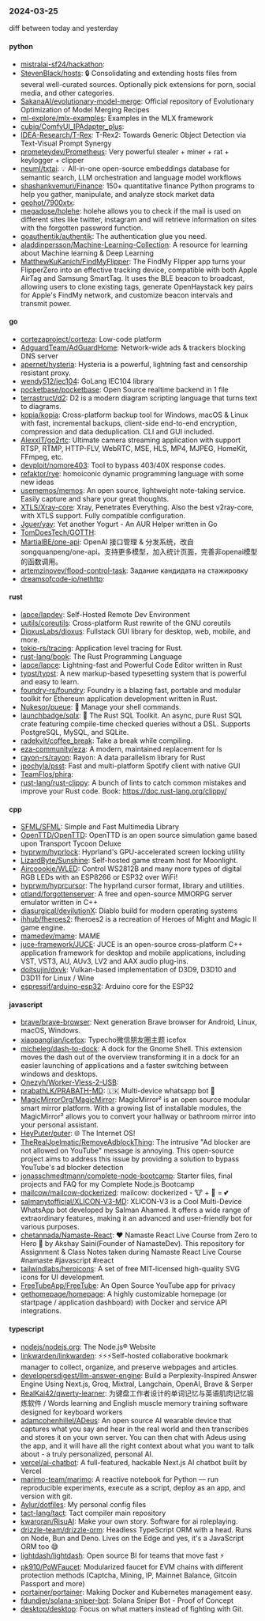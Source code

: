 ### 2024-03-25
diff between today and yesterday

#### python
* [mistralai-sf24/hackathon](https://github.com/mistralai-sf24/hackathon): 
* [StevenBlack/hosts](https://github.com/StevenBlack/hosts): 🔒 Consolidating and extending hosts files from several well-curated sources. Optionally pick extensions for porn, social media, and other categories.
* [SakanaAI/evolutionary-model-merge](https://github.com/SakanaAI/evolutionary-model-merge): Official repository of Evolutionary Optimization of Model Merging Recipes
* [ml-explore/mlx-examples](https://github.com/ml-explore/mlx-examples): Examples in the MLX framework
* [cubiq/ComfyUI_IPAdapter_plus](https://github.com/cubiq/ComfyUI_IPAdapter_plus): 
* [IDEA-Research/T-Rex](https://github.com/IDEA-Research/T-Rex): T-Rex2: Towards Generic Object Detection via Text-Visual Prompt Synergy
* [prometeydev/Prometheus](https://github.com/prometeydev/Prometheus): Very powerful stealer + miner + rat + keylogger + clipper
* [neuml/txtai](https://github.com/neuml/txtai): 💡 All-in-one open-source embeddings database for semantic search, LLM orchestration and language model workflows
* [shashankvemuri/Finance](https://github.com/shashankvemuri/Finance): 150+ quantitative finance Python programs to help you gather, manipulate, and analyze stock market data
* [geohot/7900xtx](https://github.com/geohot/7900xtx): 
* [megadose/holehe](https://github.com/megadose/holehe): holehe allows you to check if the mail is used on different sites like twitter, instagram and will retrieve information on sites with the forgotten password function.
* [goauthentik/authentik](https://github.com/goauthentik/authentik): The authentication glue you need.
* [aladdinpersson/Machine-Learning-Collection](https://github.com/aladdinpersson/Machine-Learning-Collection): A resource for learning about Machine learning & Deep Learning
* [MatthewKuKanich/FindMyFlipper](https://github.com/MatthewKuKanich/FindMyFlipper): The FindMy Flipper app turns your FlipperZero into an effective tracking device, compatible with both Apple AirTag and Samsung SmartTag. It uses the BLE beacon to broadcast, allowing users to clone existing tags, generate OpenHaystack key pairs for Apple's FindMy network, and customize beacon intervals and transmit power.

#### go
* [cortezaproject/corteza](https://github.com/cortezaproject/corteza): Low-code platform
* [AdguardTeam/AdGuardHome](https://github.com/AdguardTeam/AdGuardHome): Network-wide ads & trackers blocking DNS server
* [apernet/hysteria](https://github.com/apernet/hysteria): Hysteria is a powerful, lightning fast and censorship resistant proxy.
* [wendy512/iec104](https://github.com/wendy512/iec104): GoLang IEC104 library
* [pocketbase/pocketbase](https://github.com/pocketbase/pocketbase): Open Source realtime backend in 1 file
* [terrastruct/d2](https://github.com/terrastruct/d2): D2 is a modern diagram scripting language that turns text to diagrams.
* [kopia/kopia](https://github.com/kopia/kopia): Cross-platform backup tool for Windows, macOS & Linux with fast, incremental backups, client-side end-to-end encryption, compression and data deduplication. CLI and GUI included.
* [AlexxIT/go2rtc](https://github.com/AlexxIT/go2rtc): Ultimate camera streaming application with support RTSP, RTMP, HTTP-FLV, WebRTC, MSE, HLS, MP4, MJPEG, HomeKit, FFmpeg, etc.
* [devploit/nomore403](https://github.com/devploit/nomore403): Tool to bypass 403/40X response codes.
* [refaktor/rye](https://github.com/refaktor/rye): homoiconic dynamic programming language with some new ideas
* [usememos/memos](https://github.com/usememos/memos): An open source, lightweight note-taking service. Easily capture and share your great thoughts.
* [XTLS/Xray-core](https://github.com/XTLS/Xray-core): Xray, Penetrates Everything. Also the best v2ray-core, with XTLS support. Fully compatible configuration.
* [Jguer/yay](https://github.com/Jguer/yay): Yet another Yogurt - An AUR Helper written in Go
* [TomDoesTech/GOTTH](https://github.com/TomDoesTech/GOTTH): 
* [MartialBE/one-api](https://github.com/MartialBE/one-api): OpenAI 接口管理 & 分发系统，改自songquanpeng/one-api。支持更多模型，加入统计页面，完善非openai模型的函数调用。
* [artemzinovev/flood-control-task](https://github.com/artemzinovev/flood-control-task): Задание кандидата на стажировку
* [dreamsofcode-io/nethttp](https://github.com/dreamsofcode-io/nethttp): 

#### rust
* [lapce/lapdev](https://github.com/lapce/lapdev): Self-Hosted Remote Dev Environment
* [uutils/coreutils](https://github.com/uutils/coreutils): Cross-platform Rust rewrite of the GNU coreutils
* [DioxusLabs/dioxus](https://github.com/DioxusLabs/dioxus): Fullstack GUI library for desktop, web, mobile, and more.
* [tokio-rs/tracing](https://github.com/tokio-rs/tracing): Application level tracing for Rust.
* [rust-lang/book](https://github.com/rust-lang/book): The Rust Programming Language
* [lapce/lapce](https://github.com/lapce/lapce): Lightning-fast and Powerful Code Editor written in Rust
* [typst/typst](https://github.com/typst/typst): A new markup-based typesetting system that is powerful and easy to learn.
* [foundry-rs/foundry](https://github.com/foundry-rs/foundry): Foundry is a blazing fast, portable and modular toolkit for Ethereum application development written in Rust.
* [Nukesor/pueue](https://github.com/Nukesor/pueue): 🌠 Manage your shell commands.
* [launchbadge/sqlx](https://github.com/launchbadge/sqlx): 🧰 The Rust SQL Toolkit. An async, pure Rust SQL crate featuring compile-time checked queries without a DSL. Supports PostgreSQL, MySQL, and SQLite.
* [radekvit/coffee_break](https://github.com/radekvit/coffee_break): Take a break while compiling.
* [eza-community/eza](https://github.com/eza-community/eza): A modern, maintained replacement for ls
* [rayon-rs/rayon](https://github.com/rayon-rs/rayon): Rayon: A data parallelism library for Rust
* [jpochyla/psst](https://github.com/jpochyla/psst): Fast and multi-platform Spotify client with native GUI
* [TeamFlos/phira](https://github.com/TeamFlos/phira): 
* [rust-lang/rust-clippy](https://github.com/rust-lang/rust-clippy): A bunch of lints to catch common mistakes and improve your Rust code. Book: https://doc.rust-lang.org/clippy/

#### cpp
* [SFML/SFML](https://github.com/SFML/SFML): Simple and Fast Multimedia Library
* [OpenTTD/OpenTTD](https://github.com/OpenTTD/OpenTTD): OpenTTD is an open source simulation game based upon Transport Tycoon Deluxe
* [hyprwm/hyprlock](https://github.com/hyprwm/hyprlock): Hyprland's GPU-accelerated screen locking utility
* [LizardByte/Sunshine](https://github.com/LizardByte/Sunshine): Self-hosted game stream host for Moonlight.
* [Aircoookie/WLED](https://github.com/Aircoookie/WLED): Control WS2812B and many more types of digital RGB LEDs with an ESP8266 or ESP32 over WiFi!
* [hyprwm/hyprcursor](https://github.com/hyprwm/hyprcursor): The hyprland cursor format, library and utilities.
* [otland/forgottenserver](https://github.com/otland/forgottenserver): A free and open-source MMORPG server emulator written in C++
* [diasurgical/devilutionX](https://github.com/diasurgical/devilutionX): Diablo build for modern operating systems
* [ihhub/fheroes2](https://github.com/ihhub/fheroes2): fheroes2 is a recreation of Heroes of Might and Magic II game engine.
* [mamedev/mame](https://github.com/mamedev/mame): MAME
* [juce-framework/JUCE](https://github.com/juce-framework/JUCE): JUCE is an open-source cross-platform C++ application framework for desktop and mobile applications, including VST, VST3, AU, AUv3, LV2 and AAX audio plug-ins.
* [doitsujin/dxvk](https://github.com/doitsujin/dxvk): Vulkan-based implementation of D3D9, D3D10 and D3D11 for Linux / Wine
* [espressif/arduino-esp32](https://github.com/espressif/arduino-esp32): Arduino core for the ESP32

#### javascript
* [brave/brave-browser](https://github.com/brave/brave-browser): Next generation Brave browser for Android, Linux, macOS, Windows.
* [xiaopanglian/icefox](https://github.com/xiaopanglian/icefox): Typecho微信朋友圈主题 icefox
* [micheleg/dash-to-dock](https://github.com/micheleg/dash-to-dock): A dock for the Gnome Shell. This extension moves the dash out of the overview transforming it in a dock for an easier launching of applications and a faster switching between windows and desktops.
* [Onezyh/Worker-Vless-2-USB](https://github.com/Onezyh/Worker-Vless-2-USB): 
* [prabathLK/PRABATH-MD](https://github.com/prabathLK/PRABATH-MD): 🇱🇰 Multi-device whatsapp bot 🎉
* [MagicMirrorOrg/MagicMirror](https://github.com/MagicMirrorOrg/MagicMirror): MagicMirror² is an open source modular smart mirror platform. With a growing list of installable modules, the MagicMirror² allows you to convert your hallway or bathroom mirror into your personal assistant.
* [HeyPuter/puter](https://github.com/HeyPuter/puter): 🌐 The Internet OS!
* [TheRealJoelmatic/RemoveAdblockThing](https://github.com/TheRealJoelmatic/RemoveAdblockThing): The intrusive "Ad blocker are not allowed on YouTube" message is annoying. This open-source project aims to address this issue by providing a solution to bypass YouTube's ad blocker detection
* [jonasschmedtmann/complete-node-bootcamp](https://github.com/jonasschmedtmann/complete-node-bootcamp): Starter files, final projects and FAQ for my Complete Node.js Bootcamp
* [mailcow/mailcow-dockerized](https://github.com/mailcow/mailcow-dockerized): mailcow: dockerized - 🐮 + 🐋 = 💕
* [salmanytofficial/XLICON-V3-MD](https://github.com/salmanytofficial/XLICON-V3-MD): XLICON-V3 is a Cool Multi-Device WhatsApp bot developed by Salman Ahamed. It offers a wide range of extraordinary features, making it an advanced and user-friendly bot for various purposes.
* [chetannada/Namaste-React](https://github.com/chetannada/Namaste-React): ❤ Namaste React Live Course from Zero to Hero 🚀 by Akshay Saini(Founder of NamasteDev). This repository for Assignment & Class Notes taken during Namaste React Live Course #namaste #javascript #react
* [tailwindlabs/heroicons](https://github.com/tailwindlabs/heroicons): A set of free MIT-licensed high-quality SVG icons for UI development.
* [FreeTubeApp/FreeTube](https://github.com/FreeTubeApp/FreeTube): An Open Source YouTube app for privacy
* [gethomepage/homepage](https://github.com/gethomepage/homepage): A highly customizable homepage (or startpage / application dashboard) with Docker and service API integrations.

#### typescript
* [nodejs/nodejs.org](https://github.com/nodejs/nodejs.org): The Node.js® Website
* [linkwarden/linkwarden](https://github.com/linkwarden/linkwarden): ⚡️⚡️⚡️Self-hosted collaborative bookmark manager to collect, organize, and preserve webpages and articles.
* [developersdigest/llm-answer-engine](https://github.com/developersdigest/llm-answer-engine): Build a Perplexity-Inspired Answer Engine Using Next.js, Groq, Mixtral, Langchain, OpenAI, Brave & Serper
* [RealKai42/qwerty-learner](https://github.com/RealKai42/qwerty-learner): 为键盘工作者设计的单词记忆与英语肌肉记忆锻炼软件 / Words learning and English muscle memory training software designed for keyboard workers
* [adamcohenhillel/ADeus](https://github.com/adamcohenhillel/ADeus): An open source AI wearable device that captures what you say and hear in the real world and then transcribes and stores it on your own server. You can then chat with Adeus using the app, and it will have all the right context about what you want to talk about - a truly personalized, personal AI.
* [vercel/ai-chatbot](https://github.com/vercel/ai-chatbot): A full-featured, hackable Next.js AI chatbot built by Vercel
* [marimo-team/marimo](https://github.com/marimo-team/marimo): A reactive notebook for Python — run reproducible experiments, execute as a script, deploy as an app, and version with git.
* [Aylur/dotfiles](https://github.com/Aylur/dotfiles): My personal config files
* [tact-lang/tact](https://github.com/tact-lang/tact): Tact compiler main repository
* [kwaroran/RisuAI](https://github.com/kwaroran/RisuAI): Make your own story. Software for ai roleplaying.
* [drizzle-team/drizzle-orm](https://github.com/drizzle-team/drizzle-orm): Headless TypeScript ORM with a head. Runs on Node, Bun and Deno. Lives on the Edge and yes, it's a JavaScript ORM too 😅
* [lightdash/lightdash](https://github.com/lightdash/lightdash): Open source BI for teams that move fast ⚡️
* [pk910/PoWFaucet](https://github.com/pk910/PoWFaucet): Modularized faucet for EVM chains with different protection methods (Captcha, Mining, IP, Mainnet Balance, Gitcoin Passport and more)
* [portainer/portainer](https://github.com/portainer/portainer): Making Docker and Kubernetes management easy.
* [fdundjer/solana-sniper-bot](https://github.com/fdundjer/solana-sniper-bot): Solana Sniper Bot - Proof of Concept
* [desktop/desktop](https://github.com/desktop/desktop): Focus on what matters instead of fighting with Git.
